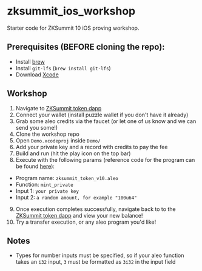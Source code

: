 # zksummit_ios_workshop
Starter code for ZKSummit 10 iOS proving workshop. 

## Prerequisites (BEFORE cloning the repo): 

- Install [brew](https://brew.sh)
- Install `git-lfs` (`brew install git-lfs`)
- Download [Xcode](https://developer.apple.com/xcode/)
  
## Workshop 
1. Navigate to [ZKSummit token dapp](https://zksummit10.vercel.app)
2. Connect your wallet (install puzzle wallet if you don't have it already)
3. Grab some aleo credits via the faucet (or let one of us know and we can send you some!)
4. Clone the workshop repo 
5. Open `Demo.xcodeproj` inside `Demo/`
6. Add your private key and a record with credits to pay the fee 
7. Build and run (hit the play icon on the top bar) 
8. Execute with the following params (reference code for the program can be found [here](https://www.aleo.network/programs/zksummit_token_v10.aleo)):
  - Program name: `zksummit_token_v10.aleo`
  - Function: `mint_private`
  - Input 1: `your private key`
  - Input 2: `a random amount, for example "100u64"`

9. Once execution completes successfully, navigate back to to the [ZKSummit token dapp](https://zksummit10.vercel.app) and view your new balance!
10. Try a transfer execution, or any aleo program you'd like!


## Notes 
- Types for number inputs must be specified, so if your aleo function takes an `i32` input, `3` must be formatted as `3i32` in the input field
